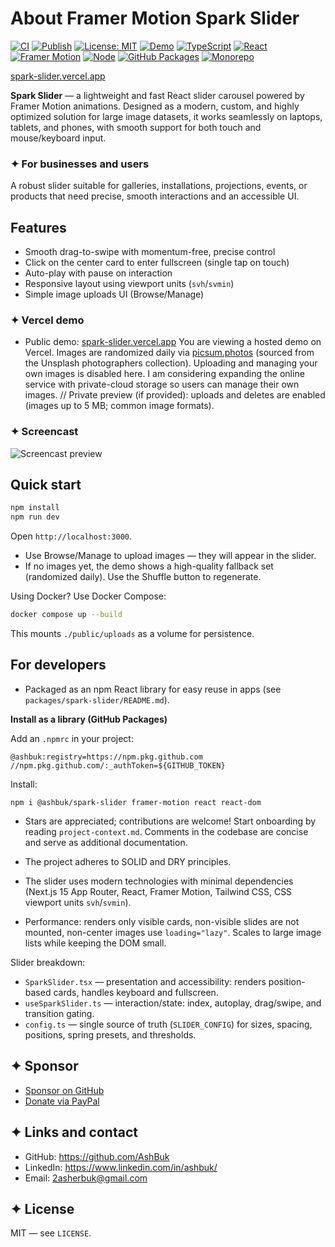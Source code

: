 # About Framer Motion Spark Slider

[![CI](https://github.com/AshBuk/framer-motion-spark-slider/actions/workflows/ci.yml/badge.svg?branch=main)](https://github.com/AshBuk/framer-motion-spark-slider/actions/workflows/ci.yml)
[![Publish](https://github.com/AshBuk/framer-motion-spark-slider/actions/workflows/publish-gh-packages.yml/badge.svg)](https://github.com/AshBuk/framer-motion-spark-slider/actions/workflows/publish-gh-packages.yml)
[![License: MIT](https://img.shields.io/badge/License-MIT-blue.svg)](LICENSE)
[![Demo](https://img.shields.io/badge/demo-vercel-black?logo=vercel)](https://spark-slider.vercel.app/)
[![TypeScript](https://img.shields.io/badge/TypeScript-5.x-3178C6?logo=typescript)](https://www.typescriptlang.org/)
[![React](https://img.shields.io/badge/React-%E2%89%A518-61DAFB?logo=react&logoColor=white)](https://react.dev/)
[![Framer Motion](https://img.shields.io/badge/Framer%20Motion-%E2%89%A512-0055FF?logo=framer)](https://www.framer.com/motion/)
[![Node](https://img.shields.io/badge/node-20.x-339933?logo=node.js&logoColor=white)](https://nodejs.org/)
[![GitHub Packages](https://img.shields.io/badge/GitHub%20Packages-enabled-181717?logo=github)](https://github.com/AshBuk/framer-motion-spark-slider/packages)
[![Monorepo](https://img.shields.io/badge/monorepo-workspaces-orange)](#)

[spark-slider.vercel.app](https://spark-slider.vercel.app/)

**Spark Slider** — a lightweight and fast React slider carousel powered by Framer Motion animations.
Designed as a modern, custom, and highly optimized solution for large image datasets, it works seamlessly on laptops, tablets, and phones, with smooth support for both touch and mouse/keyboard input.

### ✦ For businesses and users

A robust slider suitable for galleries, installations, projections, events, or products that need precise, smooth interactions and an accessible UI.

## Features

- Smooth drag-to-swipe with momentum-free, precise control
- Click on the center card to enter fullscreen (single tap on touch)
- Auto-play with pause on interaction
- Responsive layout using viewport units (`svh`/`svmin`)
- Simple image uploads UI (Browse/Manage)

### ✦ Vercel demo

- Public demo: [spark-slider.vercel.app](https://spark-slider.vercel.app/)
  You are viewing a hosted demo on Vercel. Images are randomized daily via [picsum.photos](https://picsum.photos) (sourced from the Unsplash photographers collection). Uploading and managing your own images is disabled here. I am considering expanding the online service with private-cloud storage so users can manage their own images.
  // Private preview (if provided): uploads and deletes are enabled (images up to 5 MB; common image formats).

### ✦ Screencast

![Screencast preview](public/docs/spark-slider.gif)

## Quick start

```bash
npm install
npm run dev
```

Open `http://localhost:3000`.

- Use Browse/Manage to upload images — they will appear in the slider.
- If no images yet, the demo shows a high-quality fallback set (randomized daily). Use the Shuffle button to regenerate.

Using Docker? Use Docker Compose:

```bash
docker compose up --build
```

This mounts `./public/uploads` as a volume for persistence.

## For developers

- Packaged as an npm React library for easy reuse in apps (see `packages/spark-slider/README.md`).

**Install as a library (GitHub Packages)**

Add an `.npmrc` in your project:

```
@ashbuk:registry=https://npm.pkg.github.com
//npm.pkg.github.com/:_authToken=${GITHUB_TOKEN}
```

Install:

```
npm i @ashbuk/spark-slider framer-motion react react-dom
```

- Stars are appreciated; contributions are welcome! Start onboarding by reading `project-context.md`. Comments in the codebase are concise and serve as additional documentation.

- The project adheres to SOLID and DRY principles.
- The slider uses modern technologies with minimal dependencies (Next.js 15 App Router, React, Framer Motion, Tailwind CSS, CSS viewport units `svh`/`svmin`).
- Performance: renders only visible cards, non-visible slides are not mounted, non-center images use `loading="lazy"`. Scales to large image lists while keeping the DOM small.

Slider breakdown:

- `SparkSlider.tsx` — presentation and accessibility: renders position-based cards, handles keyboard and fullscreen.
- `useSparkSlider.ts` — interaction/state: index, autoplay, drag/swipe, and transition gating.
- `config.ts` — single source of truth (`SLIDER_CONFIG`) for sizes, spacing, positions, spring presets, and thresholds.

## ✦ Sponsor

- [Sponsor on GitHub](https://github.com/sponsors/AshBuk)
- [Donate via PayPal](https://www.paypal.com/donate/?hosted_button_id=R3HZH8DX7SCJG)

## ✦ Links and contact

- GitHub: https://github.com/AshBuk
- LinkedIn: https://www.linkedin.com/in/ashbuk/
- Email: 2asherbuk@gmail.com

## ✦ License

MIT — see `LICENSE`.
